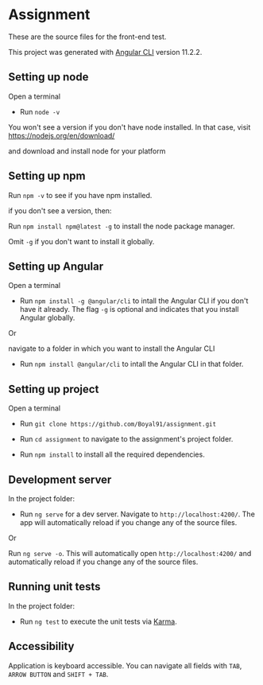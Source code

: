 # Assignment

These are the source files for the front-end test.

This project was generated with [Angular CLI](https://github.com/angular/angular-cli) version 11.2.2.

## Setting up node

Open a terminal

- Run `node -v`

You won't see a version if you don't have node installed. 
In that case, visit https://nodejs.org/en/download/

and download and install node for your platform

## Setting up npm

Run `npm -v` to see if you have npm installed.

if you don't see a version, then:

Run `npm install npm@latest -g` to install the node package manager.

Omit `-g` if you don't want to install it globally.

## Setting up Angular

Open a terminal

- Run `npm install -g @angular/cli` to intall the Angular CLI if you don't have it already. 
The flag `-g` is optional and indicates that you install Angular globally. 

Or

navigate to a folder in which you want to install the Angular CLI

- Run `npm install @angular/cli` to intall the Angular CLI  in that folder.

## Setting up project

Open a terminal
- Run `git clone https://github.com/Boyal91/assignment.git`

- Run `cd assignment` to navigate to the assignment's project folder.

- Run `npm install` to install all the required dependencies.

## Development server

In the project folder:

- Run `ng serve` for a dev server. Navigate to `http://localhost:4200/`. The app will automatically reload if you change any of the source files.

Or

Run `ng serve -o`. This will automatically open `http://localhost:4200/` and automatically reload if you change any of the source files.

## Running unit tests

In the project folder:

- Run `ng test` to execute the unit tests via [Karma](https://karma-runner.github.io).

## Accessibility

Application is keyboard accessible. You can navigate all fields with `TAB`, `ARROW BUTTON` and `SHIFT + TAB`.
